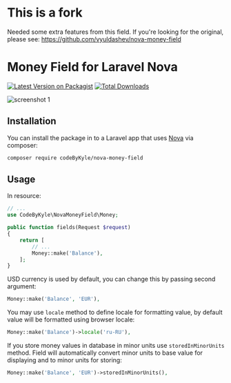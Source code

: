 # This is a fork
Needed some extra features from this field. If you're looking for the original, please see:
https://github.com/vyuldashev/nova-money-field

# Money Field for Laravel Nova

[![Latest Version on Packagist](https://img.shields.io/packagist/v/codeByKyle/nova-money-field.svg?style=flat-square)](https://packagist.org/packages/codeByKyle/nova-money-field)
[![Total Downloads](https://img.shields.io/packagist/dt/codeByKyle/nova-money-field.svg?style=flat-square)](https://packagist.org/packages/codeByKyle/nova-money-field)

![screenshot 1](https://raw.githubusercontent.com/codeByKyle/nova-money-field/master/docs/user-details.png)

## Installation

You can install the package in to a Laravel app that uses [Nova](https://nova.laravel.com) via composer:

```bash
composer require codeByKyle/nova-money-field
```

## Usage

In resource:

```php
// ...
use CodeByKyle\NovaMoneyField\Money;

public function fields(Request $request)
{
    return [
        // ...
        Money::make('Balance'),
    ];
}
```

USD currency is used by default, you can change this by passing second argument:

```php
Money::make('Balance', 'EUR'),
```

You may use `locale` method to define locale for formatting value, by default value will be formatted using browser locale:

```php
Money::make('Balance')->locale('ru-RU'),
```

If you store money values in database in minor units use `storedInMinorUnits` method. Field will automatically convert minor units to base value for displaying and to minor units for storing:

```php
Money::make('Balance', 'EUR')->storedInMinorUnits(),
```


